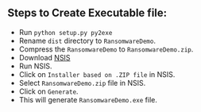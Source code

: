 

Steps to Create Executable file:
----------------
* Run `python setup.py py2exe`
* Rename `dist` directory to `RansomwareDemo`.
* Compress the `RansomwareDemo` to `RansomwareDemo.zip`.
* Download [NSIS](https://nsis.sourceforge.io/Download)
* Run NSIS.
* Click on `Installer based on .ZIP file` in NSIS.
* Select `RansomwareDemo.zip` file in NSIS.
* Click on `Generate`.
* This will generate `RansomwareDemo.exe` file.
